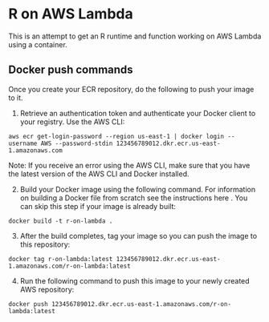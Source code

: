 # R on AWS Lambda

This is an attempt to get an R runtime and function working on AWS Lambda using a container.

## Docker push commands

Once you create your ECR repository, do the following to push your image to it.

1. Retrieve an authentication token and authenticate your Docker client to your
registry.
Use the AWS CLI:
```
aws ecr get-login-password --region us-east-1 | docker login --username AWS --password-stdin 123456789012.dkr.ecr.us-east-1.amazonaws.com
```

Note: If you receive an error using the AWS CLI, make sure that you have the
latest version of the AWS CLI and Docker installed.

2. Build your Docker image using the following command. For information on
building a Docker file from scratch see the instructions here . You can skip
this step if your image is already built:
```
docker build -t r-on-lambda .
```

3. After the build completes, tag your image so you can push the image to this
repository:
```
docker tag r-on-lambda:latest 123456789012.dkr.ecr.us-east-1.amazonaws.com/r-on-lambda:latest
```

4. Run the following command to push this image to your newly created AWS
repository:
```
docker push 123456789012.dkr.ecr.us-east-1.amazonaws.com/r-on-lambda:latest
```
